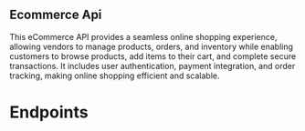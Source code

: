 ## Ecommerce Api
This eCommerce API provides a seamless online shopping experience, allowing vendors to manage products, orders, and inventory while enabling customers to browse products, add items to their cart, and complete secure transactions.
It includes user authentication, payment integration, and order tracking, making online shopping efficient and scalable.

# Endpoints
